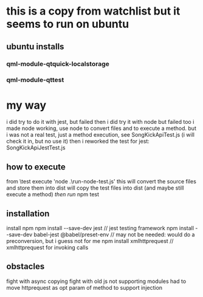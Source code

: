 # this is a copy from watchlist but it seems to run on ubuntu

## ubuntu installs
### qml-module-qtquick-localstorage
### qml-module-qttest

# my way
i did try to do it with jest, but failed
then i did try it with node but failed too
i made node working, use node to convert files and to execute a method.
but i was not a real test, just a method execution, see SongKickApiTest.js
(i will check it in, but no use it)
then i reworked the test for jest: SongKickApiJestTest.js

## how to execute
from \test execute 'node .\run-node-test.js'
this will convert the source files and store them into dist
will copy the test files into dist (and maybe still execute a method)
*then run* npm test

## installation
install npm
npm install --save-dev jest // jest testing framework
npm install --save-dev babel-jest @babel/preset-env // may not be needed: would do a preconversion, but i guess not for me
npm install xmlhttprequest  // xmlhttprequest for invoking calls

## obstacles
fight with async copying
fight with old js not supporting modules
had to move httprequest as opt param of method to support injection

